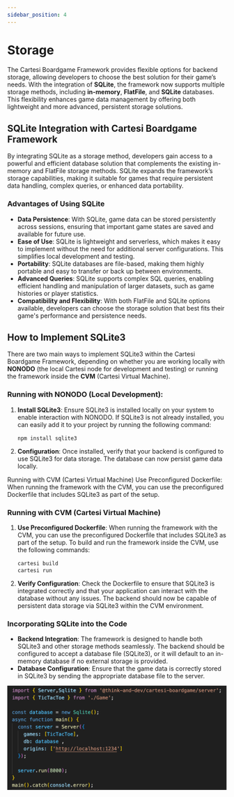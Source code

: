 ```yaml
---
sidebar_position: 4
---
```


# Storage

The Cartesi Boardgame Framework provides flexible options for backend storage, allowing developers to choose the best solution for their game’s needs. With the integration of **SQLite**, the framework now supports multiple storage methods, including **in-memory**, **FlatFile**, and **SQLite** databases. This flexibility enhances game data management by offering both lightweight and more advanced, persistent storage solutions.

## SQLite Integration with Cartesi Boardgame Framework

By integrating SQLite as a storage method, developers gain access to a powerful and efficient database solution that complements the existing in-memory and FlatFile storage methods. SQLite expands the framework’s storage capabilities, making it suitable for games that require persistent data handling, complex queries, or enhanced data portability.

### Advantages of Using SQLite

- **Data Persistence**: With SQLite, game data can be stored persistently across sessions, ensuring that important game states are saved and available for future use.
- **Ease of Use**: SQLite is lightweight and serverless, which makes it easy to implement without the need for additional server configurations. This simplifies local development and testing.
- **Portability**: SQLite databases are file-based, making them highly portable and easy to transfer or back up between environments.
- **Advanced Queries**: SQLite supports complex SQL queries, enabling efficient handling and manipulation of larger datasets, such as game histories or player statistics.
- **Compatibility and Flexibility**: With both FlatFile and SQLite options available, developers can choose the storage solution that best fits their game's performance and persistence needs.

## How to Implement SQLite3

There are two main ways to implement SQLite3 within the Cartesi Boardgame Framework, depending on whether you are working locally with **NONODO** (the local Cartesi node for development and testing) or running the framework inside the **CVM** (Cartesi Virtual Machine).

### Running with NONODO (Local Development):

1.  **Install SQLite3**: Ensure SQLite3 is installed locally on your system to enable interaction with NONODO. If SQLite3 is not already installed, you can easily add it to your project by running the following command:

    ```
    npm install sqlite3
    ```

2.  **Configuration**: Once installed, verify that your backend is configured to use SQLite3 for data storage. The database can now persist game data locally.

Running with CVM (Cartesi Virtual Machine)
Use Preconfigured Dockerfile:
When running the framework with the CVM, you can use the preconfigured Dockerfile that includes SQLite3 as part of the setup.

### Running with CVM (Cartesi Virtual Machine)

1.  **Use Preconfigured Dockerfile**: When running the framework with the CVM, you can use the preconfigured Dockerfile that includes SQLite3 as part of the setup. To build and run the framework inside the CVM, use the following commands:

    ```
    cartesi build
    cartesi run
    ```

2.  **Verify Configuration**: Check the Dockerfile to ensure that SQLite3 is integrated correctly and that your application can interact with the database without any issues. The backend should now be capable of persistent data storage via SQLite3 within the CVM environment.

### Incorporating SQLite into the Code

- **Backend Integration**: The framework is designed to handle both SQLite3 and other storage methods seamlessly. The backend should be configured to accept a database file (SQLite3), or it will default to an in-memory database if no external storage is provided.
- **Database Configuration**: Ensure that the game data is correctly stored in SQLite3 by sending the appropriate database file to the server.

![Boardgame Example](../img/storage.png)
